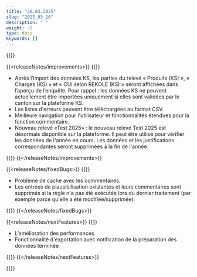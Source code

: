 ```yaml
---
title: "26.03.2025" 
slug: "2025_03_26" 
description: " "
weight: -5
type: docs
keywords: []
---
```


{{<releaseNotes>}}

{{<releaseNotes/improvements>}}
{{<markdown>}}

- Après l’import des données KS, les parties du relevé « Produits (KS) », « Charges (KS) » et « CUI selon REKOLE (KS) » seront affichées dans l’aperçu de l’enquête.
Pour rappel : les données KS ne peuvent actuellement être importées uniquement si elles sont validées par le canton sur la plateforme KS.
- Les listes d'erreurs peuvent être téléchargées au format CSV.
- Meilleure navigation pour l'utilisateur et fonctionnalités étendues pour la fonction commentaire.
- Nouveau relevé «Test 2025» : le nouveau relevé Test 2025 est désormais disponible sur la plateforme. Il peut être utilisé pour vérifier les données de l'année en cours. Les données et les justifications correspondantes seront supprimées à la fin de l'année.

{{</markdown>}}
{{</releaseNotes/improvements>}}

{{<releaseNotes/fixedBugs>}}
{{<markdown>}}

- Problème de cache avec les commentaires.
- Les entrées de plausibilisation existantes et leurs commentaires sont supprimés si la règle n'a pas été exécutée lors du dernier traitement (par exemple parce qu'elle a été modifiée/supprimée).

{{</markdown>}}
{{</releaseNotes/fixedBugs>}}

{{<releaseNotes/nextFeatures>}}
{{<markdown>}}

- L’amélioration des performances
- Fonctionnalité d'exportation avec notification de la préparation des données terminée

{{</markdown>}}
{{</releaseNotes/nextFeatures>}}

{{</releaseNotes>}}
